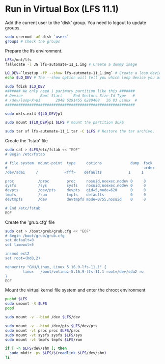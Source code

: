 # Run in Virtual Box (LFS 11.1)
Add the current user to the 'disk' group. You need to logout to update groups.
``` bash
sudo usermod -aG disk `users`
groups # Check the groups
```

Prepare the lfs environment.
``` bash
LFS=/mnt/lfs
fallocate -l 3G lfs-automate-11_1.img # Create a dummy image

LO_DEV=`losetup -fP --show lfs-automate-11_1.img` # Create a loop device
echo $LO_DEV # The --show option will tell you which loop device you are created

sudo fdisk $LO_DEV
####### We only need 1 parimary partition like this #######
# Device        Boot Start     End Sectors Size Id Type   #
# /dev/loop<X>p1       2048 6291455 6289408   3G 83 Linux  #
###########################################################

sudo mkfs.ext4 ${LO_DEV}p1

sudo mount ${LO_DEV}p1 $LFS # mount the partition $LFS

sudo tar xf lfs-automate-11_1.tar -C $LFS # Restore the tar archive.
```
Create the 'fstab' file
``` bash
sudo cat > $LFS/etc/fstab << "EOF"
# Begin /etc/fstab

# file system  mount-point  type     options             dump  fsck
#                                                              order
/dev/sda1     /            <fff>    defaults            1     1

proc           /proc        proc     nosuid,noexec,nodev 0     0
sysfs          /sys         sysfs    nosuid,noexec,nodev 0     0
devpts         /dev/pts     devpts   gid=5,mode=620      0     0
tmpfs          /run         tmpfs    defaults            0     0
devtmpfs       /dev         devtmpfs mode=0755,nosuid    0     0

# End /etc/fstab
EOF
```
Create the 'grub.cfg' file
``` bash
sudo cat > /boot/grub/grub.cfg << "EOF"
# Begin /boot/grub/grub.cfg
set default=0
set timeout=5

insmod ext2
set root=(hd0,2)

menuentry "GNU/Linux, Linux 5.16.9-lfs-11.1" {
        linux   /boot/vmlinuz-5.16.9-lfs-11.1 root=/dev/sda2 ro
}
EOF
```
Mount the virtual kernel file system and enter the chroot environment
``` bash
pushd $LFS
sudo umount -R $LFS
popd

sudo mount -v --bind /dev $LFS/dev

sudo mount -v --bind /dev/pts $LFS/dev/pts
sudo mount -vt proc proc $LFS/proc
sudo mount -vt sysfs sysfs $LFS/sys
sudo mount -vt tmpfs tmpfs $LFS/run

if [ -h $LFS/dev/shm ]; then
  sudo mkdir -pv $LFS/$(readlink $LFS/dev/shm)
fi
```
